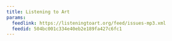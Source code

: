 ```yaml
---
title: Listening to Art
params:
  feedlink: https://listeningtoart.org/feed/issues-mp3.xml
  feedid: 504bc001c334e40eb2e189fa427c6fc1
---
```

